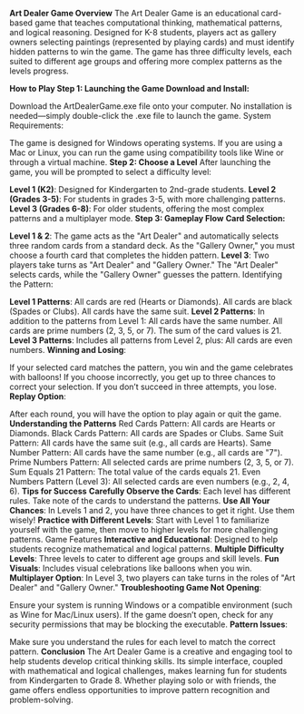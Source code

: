 **Art Dealer Game
Overview**
The Art Dealer Game is an educational card-based game that teaches computational thinking, mathematical patterns, and logical reasoning. Designed for K-8 students, players act as gallery owners selecting paintings (represented by playing cards) and must identify hidden patterns to win the game. The game has three difficulty levels, each suited to different age groups and offering more complex patterns as the levels progress.

**How to Play
Step 1: Launching the Game
Download and Install:**

Download the ArtDealerGame.exe file onto your computer.
No installation is needed—simply double-click the .exe file to launch the game.
System Requirements:

The game is designed for Windows operating systems. If you are using a Mac or Linux, you can run the game using compatibility tools like Wine or through a virtual machine.
**Step 2: Choose a Level**
After launching the game, you will be prompted to select a difficulty level:

**Level 1 (K2)**: Designed for Kindergarten to 2nd-grade students.
**Level 2 (Grades 3-5)**: For students in grades 3-5, with more challenging patterns.
**Level 3 (Grades 6-8)**: For older students, offering the most complex patterns and a multiplayer mode.
**Step 3: Gameplay Flow**
**Card Selection:**

**Level 1 & 2**: The game acts as the "Art Dealer" and automatically selects three random cards from a standard deck. As the "Gallery Owner," you must choose a fourth card that completes the hidden pattern.
**Level 3**: Two players take turns as "Art Dealer" and "Gallery Owner." The "Art Dealer" selects cards, while the "Gallery Owner" guesses the pattern.
Identifying the Pattern:

**Level 1 Patterns**:
All cards are red (Hearts or Diamonds).
All cards are black (Spades or Clubs).
All cards have the same suit.
**Level 2 Patterns**: In addition to the patterns from Level 1:
All cards have the same number.
All cards are prime numbers (2, 3, 5, or 7).
The sum of the card values is 21.
**Level 3 Patterns**: Includes all patterns from Level 2, plus:
All cards are even numbers.
**Winning and Losing**:

If your selected card matches the pattern, you win and the game celebrates with balloons!
If you choose incorrectly, you get up to three chances to correct your selection. If you don’t succeed in three attempts, you lose.
**Replay Option**:

After each round, you will have the option to play again or quit the game.
**Understanding the Patterns**
Red Cards Pattern: All cards are Hearts or Diamonds.
Black Cards Pattern: All cards are Spades or Clubs.
Same Suit Pattern: All cards have the same suit (e.g., all cards are Hearts).
Same Number Pattern: All cards have the same number (e.g., all cards are "7").
Prime Numbers Pattern: All selected cards are prime numbers (2, 3, 5, or 7).
Sum Equals 21 Pattern: The total value of the cards equals 21.
Even Numbers Pattern (Level 3): All selected cards are even numbers (e.g., 2, 4, 6).
**Tips for Success**
**Carefully Observe the Cards**: Each level has different rules. Take note of the cards to understand the patterns.
**Use All Your Chances**: In Levels 1 and 2, you have three chances to get it right. Use them wisely!
**Practice with Different Levels**: Start with Level 1 to familiarize yourself with the game, then move to higher levels for more challenging patterns.
Game Features
**Interactive and Educational**: Designed to help students recognize mathematical and logical patterns.
**Multiple Difficulty Levels**: Three levels to cater to different age groups and skill levels.
**Fun Visuals**: Includes visual celebrations like balloons when you win.
**Multiplayer Option**: In Level 3, two players can take turns in the roles of "Art Dealer" and "Gallery Owner."
**Troubleshooting
Game Not Opening**:

Ensure your system is running Windows or a compatible environment (such as Wine for Mac/Linux users).
If the game doesn’t open, check for any security permissions that may be blocking the executable.
**Pattern Issues**:

Make sure you understand the rules for each level to match the correct pattern.
**Conclusion**
The Art Dealer Game is a creative and engaging tool to help students develop critical thinking skills. Its simple interface, coupled with mathematical and logical challenges, makes learning fun for students from Kindergarten to Grade 8. Whether playing solo or with friends, the game offers endless opportunities to improve pattern recognition and problem-solving.
